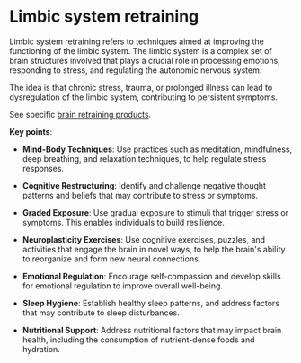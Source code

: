 [//]: # (source: ?)
[//]: # (tags: psychology training limbic-system)

# Limbic system retraining

Limbic system retraining refers to techniques aimed at improving the functioning of the limbic system. The limbic system is a complex set of brain structures involved that plays a crucial role in processing emotions, responding to stress, and regulating the autonomic nervous system. 

The idea is that chronic stress, trauma, or prolonged illness can lead to dysregulation of the limbic system, contributing to persistent symptoms.

See specific [brain retraining products](../brain-retraining-products/).

**Key points**:

* **Mind-Body Techniques**: Use practices such as meditation, mindfulness, deep breathing, and relaxation techniques, to help regulate stress responses.

* **Cognitive Restructuring**: Identify and challenge negative thought patterns and beliefs that may contribute to stress or symptoms.

* **Graded Exposure**: Use gradual exposure to stimuli that trigger stress or symptoms. This enables individuals to build resilience.

* **Neuroplasticity Exercises**: Use cognitive exercises, puzzles, and activities that engage the brain in novel ways, to help the brain's ability to reorganize and form new neural connections.

* **Emotional Regulation**: Encourage self-compassion and develop skills for emotional regulation to improve overall well-being.

* **Sleep Hygiene**: Establish healthy sleep patterns, and address factors that may contribute to sleep disturbances.

* **Nutritional Support**: Address nutritional factors that may impact brain health, including the consumption of nutrient-dense foods and hydration.

